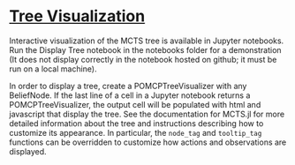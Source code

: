 # [Tree Visualization]({ref#Tree})

Interactive visualization of the MCTS tree is available in Jupyter notebooks. Run the Display Tree notebook in the notebooks folder for a demonstration (It does not display correctly in the notebook hosted on github; it must be run on a local machine).

In order to display a tree, create a POMCPTreeVisualizer with any BeliefNode. If the last line of a cell in a Jupyter notebook returns a POMCPTreeVisualizer, the output cell will be populated with html and javascript that display the tree. See the documentation for MCTS.jl for more detailed information about the tree and instructions describing how to customize its appearance. In particular, the `node_tag` and `tooltip_tag` functions can be overridden to customize how actions and observations are displayed.

